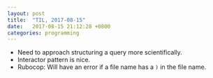 ```yaml
---
layout: post
title:  "TIL, 2017-08-15"
date:   2017-08-15 21:12:28 +0800
categories: programming
---
```


- Need to approach structuring a query more scientifically.
- Interactor pattern is nice.
- Rubocop: Will have an error if a file name has a `)` in the file name.
